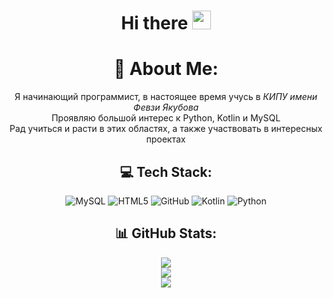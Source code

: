 <div align="center">

# Hi there <img src="https://media.giphy.com/media/hvRJCLFzcasrR4ia7z/giphy.gif" width="30px"/>

# 💫 About Me:
Я начинающий программист, в настоящее время учусь в *КИПУ имени Февзи Якубова*<br>Проявляю большой интерес к Python, Kotlin и MySQL<br>Рад учиться и расти в этих областях, а также участвовать в интересных проектах

## 💻 Tech Stack:
![MySQL](https://img.shields.io/badge/mysql-4479A1.svg?style=for-the-badge&logo=mysql&logoColor=white)
![HTML5](https://img.shields.io/badge/html5-%23E34F26.svg?style=for-the-badge&logo=html5&logoColor=white)
![GitHub](https://img.shields.io/badge/github-%23121011.svg?style=for-the-badge&logo=github&logoColor=white)
![Kotlin](https://img.shields.io/badge/kotlin-%237F52FF.svg?style=for-the-badge&logo=kotlin&logoColor=white)
![Python](https://img.shields.io/badge/python-3670A0?style=for-the-badge&logo=python&logoColor=ffdd54)

## 📊 GitHub Stats:
![](https://github-readme-stats.vercel.app/api?username=ohneRE-L&theme=tokyonight&hide_border=false&include_all_commits=false&count_private=false)<br/>
![](https://github-readme-streak-stats.herokuapp.com/?user=ohneRE-L&theme=tokyonight&hide_border=false)<br/>
![](https://github-readme-stats.vercel.app/api/top-langs/?username=ohneRE-L&theme=tokyonight&hide_border=false&include_all_commits=false&count_private=false&layout=compact)<br/>

</div>
